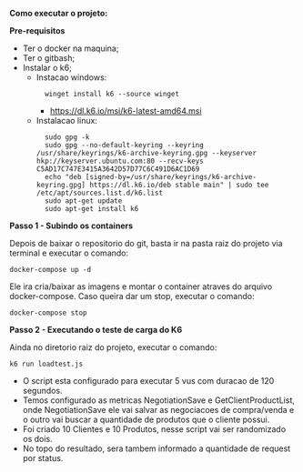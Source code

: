 **Como executar o projeto:**

**Pre-requisitos**
 - Ter o docker na maquina;
 - Ter o gitbash;
 - Instalar o k6;
     - Instacao windows:
       ```
         winget install k6 --source winget
       ```
         - https://dl.k6.io/msi/k6-latest-amd64.msi
     - Instalacao linux:
       ```
         sudo gpg -k
         sudo gpg --no-default-keyring --keyring /usr/share/keyrings/k6-archive-keyring.gpg --keyserver hkp://keyserver.ubuntu.com:80 --recv-keys C5AD17C747E3415A3642D57D77C6C491D6AC1D69
         echo "deb [signed-by=/usr/share/keyrings/k6-archive-keyring.gpg] https://dl.k6.io/deb stable main" | sudo tee /etc/apt/sources.list.d/k6.list
         sudo apt-get update
         sudo apt-get install k6
       ```

**Passo 1 - Subindo os containers**

Depois de baixar o repositorio do git, basta ir na pasta raiz do projeto via terminal e executar o comando:
```
docker-compose up -d
```
Ele ira cria/baixar as imagens e montar o container atraves do arquivo docker-compose.
Caso queira dar um stop, executar o comando:
```
docker-compose stop
```

**Passo 2 - Executando o teste de carga do K6**

Ainda no diretorio raiz do projeto, executar o comando:
```
k6 run loadtest.js
```
- O script esta configurado para executar 5 vus com duracao de 120 segundos.
- Temos configurado as metricas NegotiationSave e GetClientProductList, onde NegotiationSave ele vai salvar as negociacoes de compra/venda e o outro vai buscar a quantidade de produtos que o cliente possui.
- Foi criado 10 Clientes e 10 Produtos, nesse script vai ser randomizado os dois.
- No topo do resultado, sera tambem informado a quantidade de request por status.
